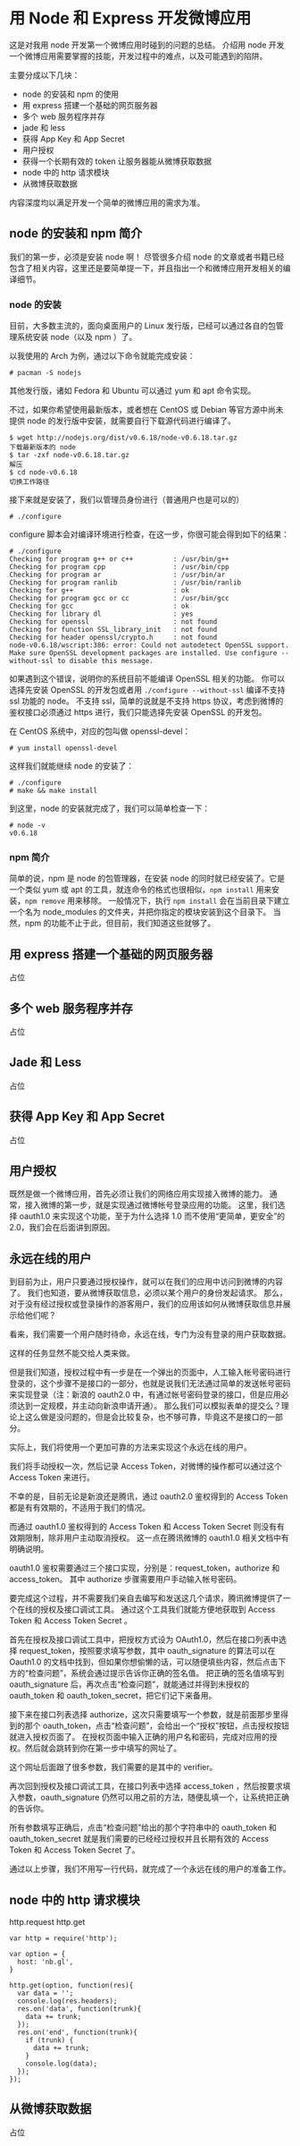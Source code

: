 用 Node 和 Express 开发微博应用
===============================

这是对我用 node 开发第一个微博应用时碰到的问题的总结。
介绍用 node 开发一个微博应用需要掌握的技能，开发过程中的难点，以及可能遇到的陷阱。

主要分成以下几块：
- node 的安装和 npm 的使用
- 用 express 搭建一个基础的网页服务器
- 多个 web 服务程序并存
- jade 和 less
- 获得 App Key 和 App Secret
- 用户授权
- 获得一个长期有效的 token 让服务器能从微博获取数据
- node 中的 http 请求模块
- 从微博获取数据

内容深度均以满足开发一个简单的微博应用的需求为准。

node 的安装和 npm 简介
----------------------
我们的第一步，必须是安装 node 啊！
尽管很多介绍 node 的文章或者书籍已经包含了相关内容，这里还是要简单提一下，并且指出一个和微博应用开发相关的编译细节。

### node 的安装

目前，大多数主流的，面向桌面用户的 Linux 发行版，已经可以通过各自的包管理系统安装 node（以及 npm ）了。

以我使用的 Arch 为例，通过以下命令就能完成安装：

    # pacman -S nodejs

其他发行版，诸如 Fedora 和 Ubuntu 可以通过 yum 和 apt 命令实现。

不过，如果你希望使用最新版本，或者想在 CentOS 或 Debian 等官方源中尚未提供 node 的发行版中安装，就需要自行下载源代码进行编译了。

    $ wget http://nodejs.org/dist/v0.6.18/node-v0.6.18.tar.gz               下载最新版本的 node
    $ tar -zxf node-v0.6.18.tar.gz                                          解压
    $ cd node-v0.6.18                                                       切换工作路径

接下来就是安装了，我们以管理员身份进行（普通用户也是可以的）
    
    # ./configure

configure 脚本会对编译环境进行检查，在这一步，你很可能会得到如下的结果：

    # ./configure
    Checking for program g++ or c++          : /usr/bin/g++ 
    Checking for program cpp                 : /usr/bin/cpp 
    Checking for program ar                  : /usr/bin/ar 
    Checking for program ranlib              : /usr/bin/ranlib 
    Checking for g++                         : ok  
    Checking for program gcc or cc           : /usr/bin/gcc 
    Checking for gcc                         : ok  
    Checking for library dl                  : yes 
    Checking for openssl                     : not found 
    Checking for function SSL_library_init   : not found 
    Checking for header openssl/crypto.h     : not found 
    node-v0.6.18/wscript:386: error: Could not autodetect OpenSSL support. Make sure OpenSSL development packages are installed. Use configure --without-ssl to disable this message.

如果遇到这个错误，说明你的系统目前不能编译 OpenSSL 相关的功能。
你可以选择先安装 OpenSSL 的开发包或者用 `./configure --without-ssl` 编译不支持 ssl 功能的 node。
不支持 ssl，简单的说就是不支持 https 协议，考虑到微博的鉴权接口必须通过 https 进行，我们只能选择先安装 OpenSSL 的开发包。

在 CentOS 系统中，对应的包叫做 openssl-devel：

    # yum install openssl-devel

这样我们就能继续 node 的安装了：

    # ./configure
    # make && make install

到这里，node 的安装就完成了，我们可以简单检查一下：

    # node -v
    v0.6.18

### npm 简介

简单的说，npm 是 node 的包管理器，在安装 node 的同时就已经安装了。它是一个类似 yum 或 apt 的工具，就连命令的格式也很相似，`npm install` 用来安装，`npm remove` 用来移除。
一般情况下，执行 `npm install` 会在当前目录下建立一个名为 node\_modules 的文件夹，并把你指定的模块安装到这个目录下。
当然，npm 的功能不止于此，但目前，我们知道这些就够了。

用 express 搭建一个基础的网页服务器
-----------------------------------
占位

多个 web 服务程序并存
---------------------
占位

Jade 和 Less
------------
占位

获得 App Key 和 App Secret
--------------------------
占位

用户授权
--------
既然是做一个微博应用，首先必须让我们的网络应用实现接入微博的能力。
通常，接入微博的第一步，就是实现通过微博帐号登录应用的功能。
这里，我们选择 oauth1.0 来实现这个功能，至于为什么选择 1.0 而不使用“更简单，更安全”的 2.0，我们会在后面讲到原因。

永远在线的用户
--------------
到目前为止，用户只要通过授权操作，就可以在我们的应用中访问到微博的内容了。
我们也知道，要从微博获取信息，必须以某个用户的身份发起请求。
那么，对于没有经过授权或登录操作的游客用户，我们的应用该如何从微博获取信息并展示给他们呢？

看来，我们需要一个用户随时待命，永远在线，专门为没有登录的用户获取数据。

这样的任务显然不能交给人类来做。

但是我们知道，授权过程中有一步是在一个弹出的页面中，人工输入帐号密码进行登录的，这个步骤不是接口的一部分，也就是说我们无法通过简单的发送帐号密码来实现登录（注：新浪的 oauth2.0 中，有通过帐号密码登录的接口，但是应用必须达到一定规模，并主动向新浪申请开通）。
那么我们可以模拟表单的提交么？理论上这么做是没问题的，但是会比较复杂，也不够可靠，毕竟这不是接口的一部分。

实际上，我们将使用一个更加可靠的方法来实现这个永远在线的用户。

我们将手动授权一次，然后记录 Access Token，对微博的操作都可以通过这个 Access Token 来进行。

不幸的是，目前无论是新浪还是腾讯，通过 oauth2.0 鉴权得到的 Access Token 都是有有效期的，不适用于我们的情况。

而通过 oauth1.0 鉴权得到的 Access Token 和 Access Token Secret 则没有有效期限制，除非用户主动取消授权。
这一点在腾讯微博的 oauth1.0 相关文档中有明确说明。

oauth1.0 鉴权需要通过三个接口实现，分别是：request\_token，authorize 和 access\_token。
其中 authorize 步骤需要用户手动输入帐号密码。

要完成这个过程，并不需要我们亲自去编写和发送这几个请求，腾讯微博提供了一个在线的授权及接口调试工具。
通过这个工具我们就能方便地获取到 Access Token 和 Access Token Secret 。

首先在授权及接口调试工具中，把授权方式设为 OAuth1.0，然后在接口列表中选择 request\_token，按照要求填写参数，其中 oauth\_signature 的算法可以在 Oauth1.0 的文档中找到，但如果你想偷懒的话，可以随便填些内容，然后点击下方的“检查问题”，系统会通过提示告诉你正确的签名值。
把正确的签名值填写到 oauth\_signature 后，再次点击“检查问题”，就能通过并得到未授权的 oauth\_token 和 oauth\_token\_secret，把它们记下来备用。

接下来在接口列表选择 authorize，这次只需要填写一个参数，就是前面那步里得到的那个 oauth\_token，点击“检查问题”，会给出一个“授权”按钮，点击授权按钮就进入授权页面了。
在授权页面中输入正确的用户名和密码，完成对应用的授权。然后就会跳转到你在第一步中填写的网址了。

这个网址后面跟了很多参数，我们需要的是其中的 verifier。

再次回到授权及接口调试工具，在接口列表中选择 access\_token ，然后按要求填入参数，oauth\_signature 仍然可以用之前的方法，随便乱填一个，让系统把正确的告诉你。

所有参数填写正确后，点击“检查问题”给出的那个字符串中的 oauth\_token 和 oauth\_token\_secret 就是我们需要的已经经过授权并且长期有效的 Access Token 和 Access Token Secret 了。

通过以上步骤，我们不用写一行代码，就完成了一个永远在线的用户的准备工作。

node 中的 http 请求模块
-----------------------
http.request
http.get


    var http = require('http');
    
    var option = {
      host: 'nb.gl',
    }
    
    http.get(option, function(res){
      var data = '';
      console.log(res.headers);
      res.on('data', function(trunk){
        data += trunk;
      });
      res.on('end', function(trunk){
        if (trunk) {
          data += trunk;
        }
        console.log(data);
      });
    });



从微博获取数据
--------------
占位

